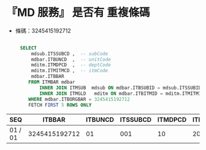 
# 『MD 服務』 是否有 重複條碼 

- 條碼：3245415192712

```sql
   
     SELECT
         mdsub.ITSSUBCD ,  -- subCode
         mdbar.ITBUNCD  ,  -- unitCode
         mditm.ITMDPCD  ,  -- deptCode
         mditm.ITMITMCD ,  -- itmCode
         mdbar.ITBBAR
        FROM ITMBAR mdbar
            INNER JOIN ITMSUB  mdsub ON mdbar.ITBSUBID = mdsub.ITSSUBID
            INNER JOIN ITMGLD   mditm ON mdbar.ITBITMID = mditm.ITMITMID
        WHERE mdbar.ITBORGBAR = 3245415192712
        FETCH FIRST 5 ROWS ONLY

```

|SEQ|ITBBAR|ITBUNCD|ITSSUBCD|ITMDPCD|ITMITMCD|
| -- | -- | -- | -- | -- | -- |
|01 / 01|3245415192712|01|001|10|201069|

